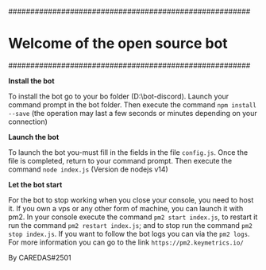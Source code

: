 #######################################################
#           Welcome of the open source bot            #
#######################################################


**Install the bot**

To install the bot go to your bo folder (D:\bot-discord).
Launch your command prompt in the bot folder.
Then execute the command `npm install --save` (the operation may last a few seconds or minutes depending on your connection)


**Launch the bot**

To launch the bot you-must fill in the fields in the file `config.js`.
Once the file is completed, return to your command prompt.
Then execute the command `node index.js` (Version de nodejs v14)


**Let the bot start**

For the bot to stop working when you close your console, you need to host it.
If you own a vps or any other form of machine, you can launch it with pm2.
In your console execute the command `pm2 start index.js`, to restart it run the command `pm2 restart index.js`; and to stop run the command `pm2 stop index.js`.
If you want to follow the bot logs you can via the `pm2 logs`.
For more information you can go to the link `https://pm2.keymetrics.io/`


By CAREDAS#2501

